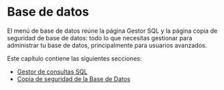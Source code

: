 # Base de datos

El menú de base de datos reúne la página Gestor SQL y la página copia de seguridad de base de datos: todo lo que necesitas gestionar para administrar tu base de datos, principalmente para usuarios avanzados.

Este capítulo contiene las siguientes secciones:

* [Gestor de consultas SQL](gestor-de-consultas-sql.md)
* [Copia de seguridad de la Base de Datos](copia-seguridad-base-de-datos.md)

